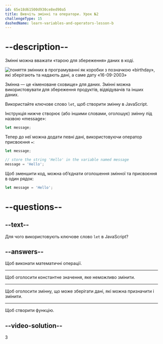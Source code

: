 ```yaml
---
id: 65e18d61500d930ce8ed90a5
title: Вивчіть змінні та оператори. Урок №2
challengeType: 15
dashedName: learn-variables-and-operators-lesson-b
---
```


# --description--

Змінні можна вважати «тарою для збереження» даних в коді.

<img src="https://cdn.freecodecamp.org/curriculum/odin-project/variables-and-operators/top-learn-variables-and-operators.png" alt='поняття змінних в програмуванні як коробки з позначкою «birthday», які зберігають та надають дані, а саме дату «16-09-2003»' />

Змінна — це «іменоване сховище» для даних. Змінні можна використовувати для збереження продуктів, відвідувачів та інших даних.

Використайте ключове слово `let`, щоб створити змінну в JavaScript.

Інструкція нижче створює (або іншими словами, оголошує) змінну під назвою «message»:

```js
let message;
```

Тепер до неї можна додати певні дані, використовуючи оператор присвоєння `=`:

```js
let message;

// store the string 'Hello' in the variable named message
message = 'Hello'; 
```

Щоб зменшити код, можна об’єднати оголошення змінної та присвоєння в один рядок:

```js
let message = 'Hello';
```


# --questions--

## --text--

Для чого використовують ключове слово `let` в JavaScript?

## --answers--

Щоб виконати математичні операції.

---

Щоб оголосити константне значення, яке неможливо змінити.

---

Щоб оголосити змінну, що може зберігати дані, які можна призначити і змінити.

---

Щоб створити функцію.


## --video-solution--

3
